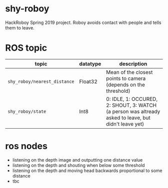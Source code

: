 # shy-roboy
HackRoboy Spring 2019 project. Roboy avoids contact with people and tells them to leave.

# ROS topic

topic | datatype | description
--- | --- | ---
`shy_roboy/nearest_distance` | Float32 | Mean of the closest points to camera (depends on the threshold)
`shy_roboy/state` | Int8 | 0: IDLE, 1: OCCURED, 2: SHOUT, 3: WATCH (a person was altready asked to leave, but didn't leave yet) 


# ros nodes

- listening on the depth image and outputting one distance value
- listening on the depth and shouting when below some threshold
- listening on the depth and moving head backwards proportional to some distance 
- tbc
